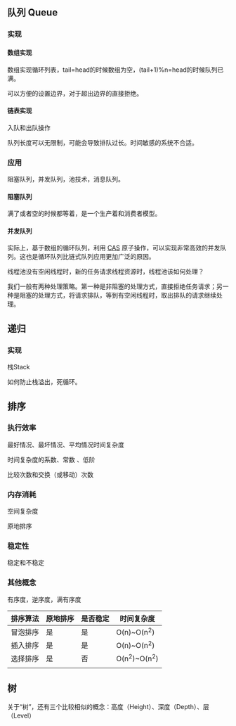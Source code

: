 ## 队列 Queue

### 实现

#### 数组实现

数组实现循环列表，tail=head的时候数组为空，(tail+1)%n=head的时候队列已满。

可以方便的设置边界，对于超出边界的直接拒绝。

#### 链表实现

入队和出队操作

队列长度可以无限制，可能会导致排队过长。时间敏感的系统不合适。

### 应用

阻塞队列，并发队列，池技术，消息队列。

#### 阻塞队列

满了或者空的时候都等着，是一个生产着和消费者模型。

#### 并发队列

实际上，基于数组的循环队列，利用 [CAS](https://www.jianshu.com/p/21be831e851e) 原子操作，可以实现非常高效的并发队列。这也是循环队列比链式队列应用更加广泛的原因。



线程池没有空闲线程时，新的任务请求线程资源时，线程池该如何处理？

我们一般有两种处理策略。第一种是非阻塞的处理方式，直接拒绝任务请求；另一种是阻塞的处理方式，将请求排队，等到有空闲线程时，取出排队的请求继续处理。

## 递归

### 实现

栈Stack

如何防止栈溢出，死循环。

## 排序

### 执行效率

最好情况、最坏情况、平均情况时间复杂度

时间复杂度的系数、常数 、低阶

比较次数和交换（或移动）次数

### 内存消耗

空间复杂度

原地排序

### 稳定性

稳定和不稳定

### 其他概念

有序度，逆序度，满有序度



| 排序算法 | 原地排序 | 是否稳定 | 时间复杂度 |
| -------- | -------- | -------- | ---------- |
| 冒泡排序 | 是       | 是       | O(n)~O(n<sup>2</sup>) |
| 插入排序 | 是 | 是 | O(n)~O(n<sup>2</sup>) |
| 选择排序 | 是 | 否 | O(n<sup>2</sup>)~O(n<sup>2</sup>) |
|  |  |  |  |

## 树

关于“树”，还有三个比较相似的概念：高度（Height）、深度（Depth）、层（Level）